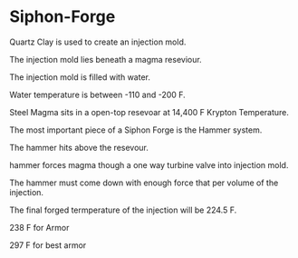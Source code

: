 # Siphon-Forge

Quartz Clay is used to create an injection mold.

The injection mold lies beneath a magma reseviour.

The injection mold is filled with water.

Water temperature is between -110 and -200 F.

Steel Magma sits in a open-top resevoar at 14,400 F Krypton Temperature.

The most important piece of a Siphon Forge is the Hammer system.

The hammer hits above the resevour.

hammer forces magma though a one way turbine valve into injection mold.

The hammer must come down with enough force that per volume of the injection.

The final forged termperature of the injection will be 224.5 F.

238 F for Armor

297 F for best armor
